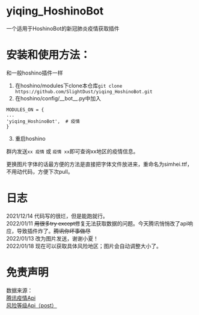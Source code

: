 # yiqing_HoshinoBot
一个适用于HoshinoBot的新冠肺炎疫情获取插件

# 安装和使用方法：
和一般hoshino插件一样  

1. 在hoshino/modules下clone本仓库`git clone https://github.com/SlightDust/yiqing_HoshinoBot.git`  
2. 在hoshino/config/\_\_bot\_\_.py中加入
```
MODULES_ON = {
...
'yiqing_HoshinoBot',  # 疫情
}
```
3. 重启hoshino

群内发送`xx 疫情` 或 `疫情 xx`即可查询xx地区的疫情信息。  

更换图片字体的话最方便的方法是直接把字体文件放进来，重命名为simhei.ttf，不用动代码，方便下次pull。  

# 日志
2021/12/14  代码写的很烂，但是能跑就行。  
2022/01/11  ~~用很多try except~~修复无法获取数据的问题。今天腾讯悄悄改了api响应，导致插件炸了。~~腾讯你坏事做尽~~  
2022/01/13  改为图片发送，谢谢小夏！  
2022/01/18  现在可以获取具体风险地区；图片会自动调整大小了。  

# 免责声明
数据来源：  
[腾讯疫情Api](https://view.inews.qq.com/g2/getOnsInfo?name=disease_h5)  
[风险等级Api（post）](https://wechat.wecity.qq.com/api/PneumoniaTravelNoAuth/queryAllRiskLevel)